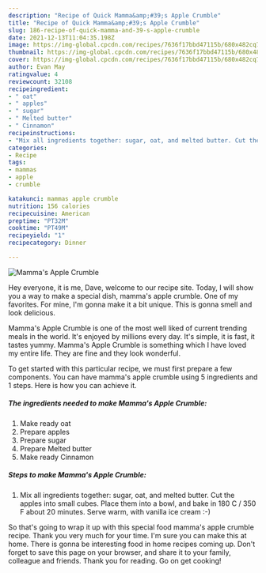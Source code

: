 ```yaml
---
description: "Recipe of Quick Mamma&amp;#39;s Apple Crumble"
title: "Recipe of Quick Mamma&amp;#39;s Apple Crumble"
slug: 186-recipe-of-quick-mamma-and-39-s-apple-crumble
date: 2021-12-13T11:04:35.198Z
image: https://img-global.cpcdn.com/recipes/7636f17bbd47115b/680x482cq70/mammas-apple-crumble-recipe-main-photo.jpg
thumbnail: https://img-global.cpcdn.com/recipes/7636f17bbd47115b/680x482cq70/mammas-apple-crumble-recipe-main-photo.jpg
cover: https://img-global.cpcdn.com/recipes/7636f17bbd47115b/680x482cq70/mammas-apple-crumble-recipe-main-photo.jpg
author: Evan May
ratingvalue: 4
reviewcount: 32108
recipeingredient:
- " oat"
- " apples"
- " sugar"
- " Melted butter"
- " Cinnamon"
recipeinstructions:
- "Mix all ingredients together: sugar, oat, and melted butter. Cut the apples into small cubes. Place them into a bowl, and bake in 180 C / 350 F about 20 minutes. Serve warm, with vanilla ice cream :-)"
categories:
- Recipe
tags:
- mammas
- apple
- crumble

katakunci: mammas apple crumble 
nutrition: 156 calories
recipecuisine: American
preptime: "PT32M"
cooktime: "PT49M"
recipeyield: "1"
recipecategory: Dinner

---
```



![Mamma&#39;s Apple Crumble](https://img-global.cpcdn.com/recipes/7636f17bbd47115b/680x482cq70/mammas-apple-crumble-recipe-main-photo.jpg)

Hey everyone, it is me, Dave, welcome to our recipe site. Today, I will show you a way to make a special dish, mamma&#39;s apple crumble. One of my favorites. For mine, I'm gonna make it a bit unique. This is gonna smell and look delicious.

Mamma&#39;s Apple Crumble is one of the most well liked of current trending meals in the world. It's enjoyed by millions every day. It's simple, it is fast, it tastes yummy. Mamma&#39;s Apple Crumble is something which I have loved my entire life. They are fine and they look wonderful.




To get started with this particular recipe, we must first prepare a few components. You can have mamma&#39;s apple crumble using 5 ingredients and 1 steps. Here is how you can achieve it.

<!--inarticleads1-->

##### The ingredients needed to make Mamma&#39;s Apple Crumble:

1. Make ready  oat
1. Prepare  apples
1. Prepare  sugar
1. Prepare  Melted butter
1. Make ready  Cinnamon




<!--inarticleads2-->

##### Steps to make Mamma&#39;s Apple Crumble:

1. Mix all ingredients together: sugar, oat, and melted butter. Cut the apples into small cubes. Place them into a bowl, and bake in 180 C / 350 F about 20 minutes. Serve warm, with vanilla ice cream :-)




So that's going to wrap it up with this special food mamma&#39;s apple crumble recipe. Thank you very much for your time. I'm sure you can make this at home. There is gonna be interesting food in home recipes coming up. Don't forget to save this page on your browser, and share it to your family, colleague and friends. Thank you for reading. Go on get cooking!
